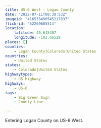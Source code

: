 ```yaml
---
title: US-6 West - Logan County
date: "2022-07-11T08:38:53Z"
imageid: "416533490545217837"
flickrid: "52269685514"
location:
    latitude: 40.645407
    longitude: -102.66528
places: []
counties:
    - Logan County|Colorado|United States
countries:
    - United States
states:
    - Colorado|United States
highwaytypes:
    - US Highway
highways:
    - US-6
tags:
    - Big Green Sign
    - County Line

---
```

Entering Logan County on US-6 West.